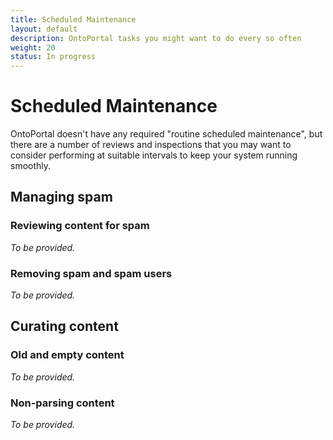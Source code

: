 ```yaml
---
title: Scheduled Maintenance
layout: default
description: OntoPortal tasks you might want to do every so often
weight: 20
status: In progress
---
```


# Scheduled Maintenance

OntoPortal doesn't have any required "routine scheduled maintenance", 
but there are a number of reviews and inspections that you may want to consider
performing at suitable intervals to keep your system running smoothly. 

## Managing spam 

### Reviewing content for spam

_To be provided._

### Removing spam and spam users

_To be provided._

## Curating content

### Old and empty content

_To be provided._

### Non-parsing content

_To be provided._











